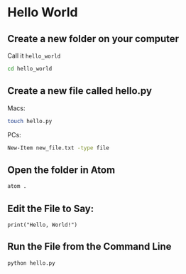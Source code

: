# Hello World
## Create a new folder on your computer
Call it `hello_world`
```bash
cd hello_world
```

## Create a new file called hello.py
Macs:
```bash
touch hello.py
```

PCs:
```bash
New-Item new_file.txt -type file
```

## Open the folder in Atom
```bash
atom .
```

## Edit the File to Say:
```python3
print("Hello, World!")
```

## Run the File from the Command Line
```bash
python hello.py
```
